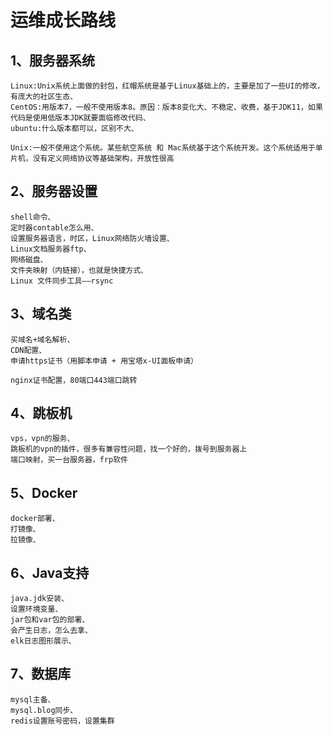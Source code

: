 # 运维成长路线

## 1、服务器系统

```
Linux:Unix系统上面做的封包，红帽系统是基于Linux基础上的，主要是加了一些UI的修改，有庞大的社区生态、
CentOS:用版本7，一般不使用版本8。原因：版本8变化大、不稳定、收费，基于JDK11，如果代码是使用低版本JDK就要面临修改代码、
ubuntu:什么版本都可以，区别不大、

Unix:一般不使用这个系统。某些航空系统 和 Mac系统基于这个系统开发。这个系统适用于单片机，没有定义网络协议等基础架构，开放性很高
```

## 2、服务器设置

```
shell命令、
定时器contable怎么用、
设置服务器语言，时区，Linux网络防火墙设置、
Linux文档服务器ftp、
网络磁盘、
文件夹映射（内链接），也就是快捷方式、
Linux 文件同步工具——rsync
```

## 3、域名类

```
买域名+域名解析、
CDN配置、
申请https证书（用脚本申请 + 用宝塔x-UI面板申请）
```

```
nginx证书配置，80端口443端口跳转
```

## 4、跳板机

```
vps，vpn的服务、
跳板机的vpn的插件，很多有兼容性问题，找一个好的，拨号到服务器上
端口映射，买一台服务器，frp软件
```

## 5、Docker

```
docker部署、
打镜像、
拉镜像、
```

## 6、Java支持

```
java.jdk安装、
设置环境变量、
jar包和var包的部署、
会产生日志，怎么去拿、
elk日志图形展示、
```

## 7、数据库

```
mysql主备、
mysql.blog同步、
redis设置账号密码，设置集群
```


